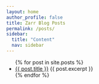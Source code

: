 ```yaml
---
layout: home
author_profile: false
title: Zarr Blog Posts
permalink: /posts/
sidebar:
  title: "Content"
  nav: sidebar
---
```


<ul>
  {% for post in site.posts %}
    <li>
      <a href="{{ post.url }}">{{ post.title }}</a>
      {{ post.excerpt }}
    </li>
  {% endfor %}
</ul>
